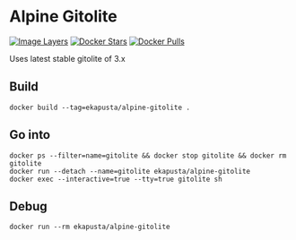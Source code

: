 # Alpine Gitolite

[![Image Layers](https://badge.imagelayers.io/ekapusta/alpine-gitolite:latest.svg)](https://imagelayers.io/?images=ekapusta/alpine-gitolite:latest) [![Docker Stars](https://img.shields.io/docker/stars/ekapusta/alpine-gitolite.svg?style=flat-square)](https://hub.docker.com/r/ekapusta/alpine-gitolite/) [![Docker Pulls](https://img.shields.io/docker/pulls/ekapusta/alpine-gitolite.svg?style=flat-square)](https://hub.docker.com/r/ekapusta/alpine-gitolite/)

Uses latest stable gitolite of 3.x

## Build

    docker build --tag=ekapusta/alpine-gitolite .

## Go into

    docker ps --filter=name=gitolite && docker stop gitolite && docker rm gitolite
    docker run --detach --name=gitolite ekapusta/alpine-gitolite
    docker exec --interactive=true --tty=true gitolite sh

## Debug

    docker run --rm ekapusta/alpine-gitolite
